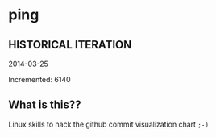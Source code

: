 # ping

## HISTORICAL ITERATION
2014-03-25

Incremented: 6140

## What is this?? 
Linux skills to hack the github commit visualization chart `;-)`
